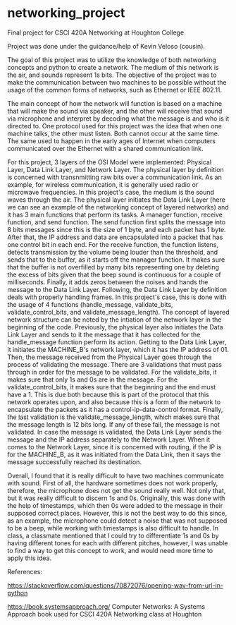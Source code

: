 # networking_project
Final project for CSCI 420A Networking at Houghton College

Project was done under the guidance/help of Kevin Veloso (cousin).

  The goal of this project was to utilize the knowledge of both networking concepts and python to create a network. The medium of this network is the air, and sounds represent 1s bits. The objective of the project was to make the communication between two machines to be possible without the usage of the common forms of networks, such as Ethernet or IEEE 802.11.
  
  The main concept of how the network will function is based on a machine that will make the sound via speaker, and the other will receive that sound via microphone and interpret by decoding what the message is and who is it directed to. One protocol used for this project was the idea that when one machine talks, the other must listen. Both cannot occur at the same time. The same used to happen in the early ages of Internet when computers communicated over the Ethernet with a shared communication link. 
  
  For this project, 3 layers of the OSI Model were implemented: Physical Layer, Data Link Layer, and Network Layer. The physical layer by definition is concerned with transnmitting raw bits over a communication link. As an example, for wireless communication, it is generally used radio or microwave frequencies. In this project's case, the medium is the sound waves through the air. The physical layer initiates the Data Link Layer (here we can see an example of the networking concept of layered networks) and it has 3 main functions that perform its tasks. A manager function, receive function, and send function. The send function first splits the message into 8 bits messages since this is the size of 1 byte, and each packet has 1 byte. After that, the IP address and data are encapsulated into a packet that has one control bit in each end. For the receive function, the function listens, detects transmission by the volume being louder than the threshold, and sends that to the buffer, as it starts off the manager function. It makes sure that the buffer is not overfilled by many bits representing one by deleting the excess of bits given that the beep sound is continuous for a couple of milliseconds. Finally, it adds zeros between the noises and hands the message to the Data Link Layer. Following, the Data Link Layer by definition deals with properly handling frames. In this project's case, this is done with the usage of 4 functions (handle_message, validate_bits, validate_control_bits, and validate_message_length). The concept of layered network structure can be noted by the intiation of the network layer in the beginning of the code. Previously, the physical layer also initiates the Data Link Layer and sends to it the message that it has collected for the handle_message function perform its action. Getting to the Data Link Layer, it initiates the MACHINE_B's network layer, which it has the IP address of 01. Then, the message received from the Physical Layer goes through the process of validating the message. There are 3 validations that must pass through in order for the message to be validated. For the validate_bits, it makes sure that only 1s and 0s are in the message. For the validate_control_bits, it makes sure that the beginning and the end must have a 1. This is due both because this is part of the protocol that this network operates upon, and also because this is a form of the network to encapsulate the packets as it has a control-ip-data-control format. Finally, the last validation is the validate_message_length, which makes sure that the message length is 12 bits long. If any of these fail, the message is not validated. In case the message is validated, the Data Link Layer sends the message and the IP address separately to the Network Layer. When it comes to the Network Layer, since it is concerned with routing, if the IP is for the MACHINE_B, as it was initiated from the Data Link, then it says the message successfully reached its destination. 
  
  Overall, I found that it is really difficult to have two machines communicate with sound. First of all, the hardware sometimes does not work properly, therefore, the microphone does not get the sound really well. Not only that, but it was really difficult to discern 1s and 0s. Originally, this was done with the help of timestamps, which then 0s were added to the message in their supposed correct places. However, this is not the best way to do this since, as an example, the microphone could detect a noise that was not supposed to be a beep, while working with timestamps is also difficult to handle. In class, a classmate mentioned that I could try to differentiate 1s and 0s by having different tones for each with different pitches, however, I was unable to find a way to get this concept to work, and would need more time to apply this idea.

References: 

https://stackoverflow.com/questions/70872076/opening-wav-from-url-in-python

https://book.systemsapproach.org/ Computer Networks: A Systems Approach book used for CSCI 420A Networking class at Houghton

